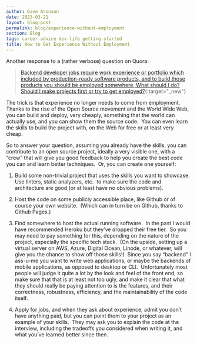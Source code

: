 ```yaml
---
author: Dave Aronson
date: 2023-03-21
layout: blog-post
permalink: blog/experience-without-employment
section: Blog
tags: career-advice dev-life getting-started
title: How to Get Experience Without Employment
---
```


Another response to a (rather verbose) question on Quora:

> [Backend developer jobs require work experience or portfolio which included by production-ready software products, and to build those products you should be employed somewhere, What should I do? Should I make projects first or try to get employed?](https://www.quora.com/Backend-developer-jobs-require-work-experience-or-portfolio-which-included-by-production-ready-software-products-and-to-build-those-products-you-should-be-employed-somewhere-What-should-I-do-Should-I-make-projects/answer/Dave-Aronson){:target="_new"}

The trick is that
experience no longer needs to
come from employment.&nbsp;
Thanks to the rise of
the Open Source movement
and the World Wide Web,
you can build and deploy,
very cheaply,
something that the world can actually use,
and you can show them the source code.&nbsp;
You can even
learn the skills to build the project with,
on the Web
for free or at least very cheap.

So to answer your question,
assuming you already have the skills,
you can contribute to an open source project,
ideally a very visible one,
with a “crew” that will give you good feedback
to help you create the best code you can
and learn better techniques.&nbsp;
Or, you can create one yourself:

1. Build some non-trivial project
that uses the skills you want to showcase.&nbsp;
Use linters, static analyzers, etc.&nbsp;
to make sure the code and architecture are good
(or at least have no obvious problems).

2. Host the code on some publicly accessible place,
like Github or of course your own website.&nbsp;
(Which can in turn be on Github, thanks to Github Pages.)

3. Find somewhere to host the actual running software.&nbsp;
In the past I would have recommended Heroku
but they’ve dropped their free tier.&nbsp;
So you may need to pay something for this,
depending on the nature of the project,
especially the specific tech stack.&nbsp;
(On the upside, setting up a virtual server on
AWS, Azure, Digital Ocean, Linode, or whatever,
will give you the chance to show off those skills!)&nbsp;
Since you say “backend”
I ass-u-me you want to write web applications,
or maybe the backends of mobile applications,
as opposed to desktop or CLI.&nbsp;
Unfortunately most people will
judge it quite a lot by the look and feel of the front end,
so make sure that that is at least not too ugly,
and make it clear that what they should really be paying attention to is
the features, and their correctness, robustness, efficiency,
and the maintainability of the code itself.

4. Apply for jobs,
and when they ask about experience,
admit you don’t have anything paid,
but you can point them to your project
as an example of your skills.&nbsp;
They may ask you to
explain the code at the interview,
including the tradeoffs you considered when writing it,
and what you’ve learned better since then.
